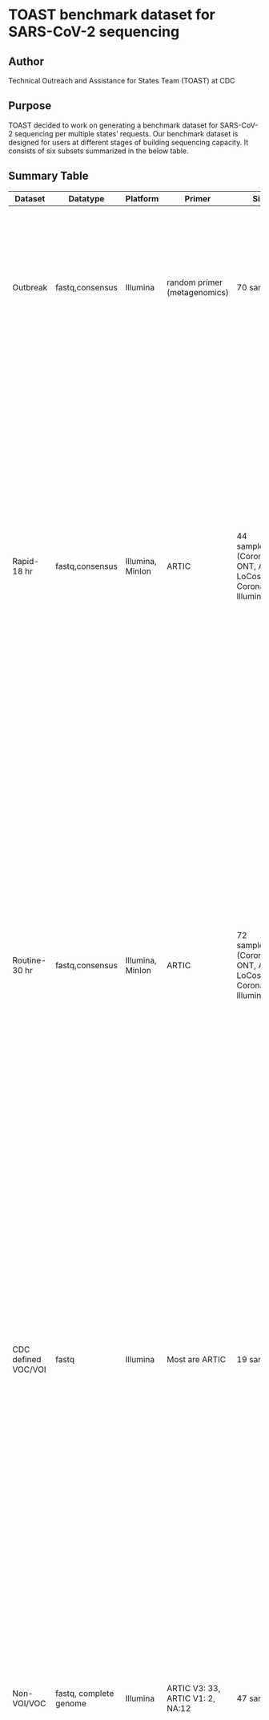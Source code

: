 # TOAST benchmark dataset for SARS-CoV-2 sequencing

## Author
Technical Outreach and Assistance for States Team (TOAST) at CDC

## Purpose
TOAST decided to work on generating a benchmark dataset for SARS-CoV-2 sequencing per multiple states’ requests. Our benchmark dataset is designed for users at different stages of building sequencing capacity. 
It consists of six subsets summarized in the below table.

## Summary Table
| Dataset  | Datatype | Platform | Primer | Size | Application |
| ------------- | ------------- | ------------- | ------------- | ------------- | ------------- |
| Outbreak  | fastq,consensus  | Illumina  | random primer (metagenomics)  | 70 samples  | This dataset is an outbreak with three introductions. It’s suitable for labs to understand the features of virus transmission during the real outbreak. [Dataset1](https://github.com/globalmicrobialidentifier-WG3/datasets/blob/master/datasets/sarscov2-SNF-A.tsv) is generated from [Lemieux et al., 2020](https://science.sciencemag.org/content/371/6529/eabe3261) .       |
| Rapid-18 hr | fastq,consensus  | Illumina, MinIon  | ARTIC | 44 samples*3 (CoronaHiT-ONT, ARTIC LoCost, CoronaHiT-Illumina)| This dataset is consisted of Illumina and MinIon sequencing data using 18 hr wet lab protocol (ARTIC LoCost or CoronaHiT). It is suitable for labs to understand the effect of wet lab protocols on the sequencing data and downstream analysis. Due to shorter processing time, they are suitable for being applied under the outbreak setting. Also suitable for labs who consider about automation. [Dataset2](https://github.com/globalmicrobialidentifier-WG3/datasets/blob/master/datasets/sars-cov-2-coronahit-rapid.tsv) is generated from [Baker et al.,2021](https://genomemedicine.biomedcentral.com/articles/10.1186/s13073-021-00839-5).   |
| Routine-30 hr  |  fastq,consensus  | Illumina, MinIon | ARTIC  | 72 samples*3 (CoronaHiT-ONT, ARTIC LoCost, CoronaHiT-Illumina)  | This dataset is consisted of Illumina and MinIon sequencing data using 30 hr wet lab protocol (ARTIC LoCost or CoronaHiT). It is suitable for labs to understand the effect of wet lab protocols on the sequencing data and downstream analysis. Due to longer processing time, they are suitable for being applied under the weekly surveillance setting. Also suitable for labs who consider about automation. [Dataset3](https://github.com/globalmicrobialidentifier-WG3/datasets/blob/master/datasets/sars-cov-2-coronahit-routine.tsv) is generated from [Baker et al.,2021](https://genomemedicine.biomedcentral.com/articles/10.1186/s13073-021-00839-5).  |
| CDC defined VOC/VOI  | fastq | Illumina  | Most are  ARTIC  | 19 samples | This dataset is consisted of representative genomes from 11 VOI/VOC lineages (B.1.1.7, B.1.351, B.1.427, B.1.429, P.1, B.1.525, B.1.526, B.1.526.1, P.2, B.1.617.1, B.1.617.2) with the CDC define spike protein mutations (till 05/30/2021). They are suitable for labs to compare different bioinformatics pipelines or validate any analysis parameter change. [Dataset4](https://github.com/daisy0223/misc/blob/main/Dataset4.tsv) is generated from data mining of publicly available data. |
| Non-VOI/VOC  | fastq, complete genome  | Illumina | ARTIC V3: 33, ARTIC V1: 2, NA:12  |  47 samples  | This dataset is consisted of 47 samples from unique non-VOI/VOC lineages. Due to the existence of close genomes, they are suitable for all labs to evaluate the quality of consensus, comparing different bioinformatics pipelines or validating any analysis parameter change. [Dataset5](https://github.com/daisy0223/misc/blob/main/Dataset5.tsv) is generated from data mining of publicly available data.|
| Bad genomes  | fastq | Illumina   | ARTIC  | 17 samples  | This dataset is consisted of bad sequencing data. They are suitable for new labs to understand possible scenarios of sequencing failures, therefore establish necessary quality management and control system. It covers frameshifts which would always fail VADR, low breadth of coverage, human contamination, 100 Ns in a row of a consensus, amplicon dropout, and non-template control. [Dataset6] is generated by CDC internal collaborators.|

## Downloading script
- Please refer this [site](https://github.com/WGS-standards-and-analysis/datasets) for more details of installing the downloading script.
## Prerequisites
- `edirct, sratoolkit,Perl, Make, wget, sha256sum

## Data downloading
-download the dataset.tsv
```Shell
$> Example 1: wget https://raw.githubusercontent.com/globalmicrobialidentifier-WG3/datasets/master/datasets/sarscov2-SNF-A.tsv
$> Example 2: wget https://raw.githubusercontent.com/daisy0223/misc/main/Dataset4.tsv
-download the raw reads for each dataset
$> perl GenFSGopher.pl -o /path/to/target/directory /path/to/dataset/tsv
